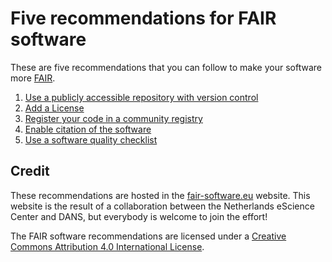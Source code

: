 # Five recommendations for FAIR software

These are five recommendations that you can follow to make your software more [FAIR](fair.ms).

 1. [Use a publicly accessible repository with version control](repository.md)
 2. [Add a License](license.md)
 3. [Register your code in a community registry](registry.md)
 4. [Enable citation of the software](citation.md)
 5. [Use a software quality checklist](checklist.md)

## Credit

These recommendations are hosted in the [fair-software.eu](https://fair-software.eu/) website. This website is the result of a collaboration between the Netherlands eScience Center and DANS, but everybody is welcome to join the effort!

The FAIR software recommendations are licensed under a [Creative Commons Attribution 4.0 International License](LICENSE).
